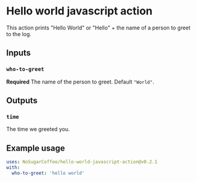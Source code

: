 # Hello world javascript action

This action prints "Hello World" or "Hello" + the name of a person to greet to the log.

## Inputs

### `who-to-greet`

**Required** The name of the person to greet. Default `"World"`.

## Outputs

### `time`

The time we greeted you.

## Example usage

```yaml
uses: NoSugarCoffee/hello-world-javascript-action@v0.2.1
with:
  who-to-greet: 'hello world'
```

